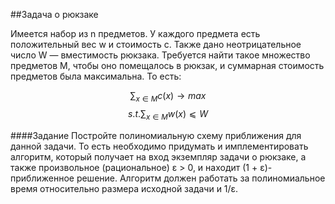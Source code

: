 ##Задача о рюкзаке

Имеется набор из n предметов. У каждого предмета есть положительный вес w
и стоимость c. Также дано неотрицательное число W — вместимость рюкзака. Требуется найти такое множество предметов M, чтобы оно помещалось в рюкзак,
и суммарная стоимость предметов была максимальна. То есть:

$$\sum_{x \in M} c(x) \rightarrow max$$
$$s.t. \sum_{x \in M} w(x) ⩽ W$$

####Задание
Постройте полиномиальную схему приближения для данной задачи. То есть необходимо придумать и имплементировать алгоритм, который получает на вход экземпляр задачи о рюкзаке, а также произвольное (рациональное) ε > 0, и находит
(1 + ε)-приближенное решение. Алгоритм должен работать за полиномиальное
время относительно размера исходной задачи и 1/ε.